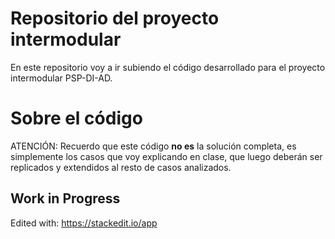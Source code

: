 # Repositorio del proyecto intermodular

En este repositorio voy a ir subiendo el código desarrollado para el proyecto intermodular PSP-DI-AD. 


# Sobre el código

ATENCIÓN: Recuerdo que este código **no es** la solución completa, es simplemente los casos que voy explicando en clase, que luego deberán ser replicados y extendidos al resto de casos analizados.

## Work in Progress


Edited with: https://stackedit.io/app
